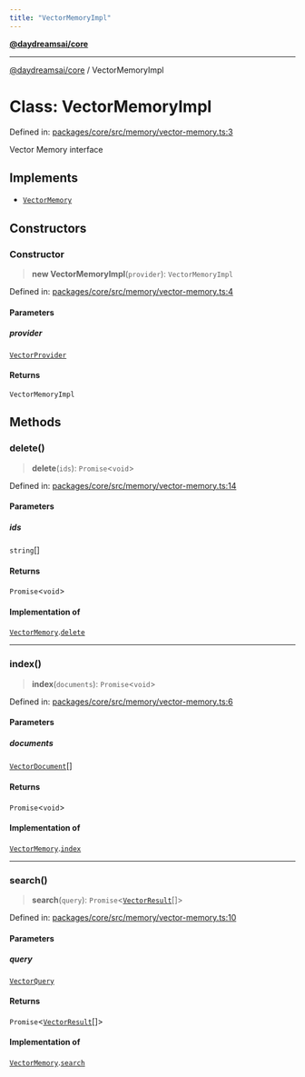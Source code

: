 ```yaml
---
title: "VectorMemoryImpl"
---
```


[**@daydreamsai/core**](./api-reference.md)

***

[@daydreamsai/core](./api-reference.md) / VectorMemoryImpl

# Class: VectorMemoryImpl

Defined in: [packages/core/src/memory/vector-memory.ts:3](https://github.com/dojoengine/daydreams/blob/612e9304717c546d301f9cac8c204de734cac957/packages/core/src/memory/vector-memory.ts#L3)

Vector Memory interface

## Implements

- [`VectorMemory`](./VectorMemory.md)

## Constructors

### Constructor

> **new VectorMemoryImpl**(`provider`): `VectorMemoryImpl`

Defined in: [packages/core/src/memory/vector-memory.ts:4](https://github.com/dojoengine/daydreams/blob/612e9304717c546d301f9cac8c204de734cac957/packages/core/src/memory/vector-memory.ts#L4)

#### Parameters

##### provider

[`VectorProvider`](./VectorProvider.md)

#### Returns

`VectorMemoryImpl`

## Methods

### delete()

> **delete**(`ids`): `Promise`\<`void`\>

Defined in: [packages/core/src/memory/vector-memory.ts:14](https://github.com/dojoengine/daydreams/blob/612e9304717c546d301f9cac8c204de734cac957/packages/core/src/memory/vector-memory.ts#L14)

#### Parameters

##### ids

`string`[]

#### Returns

`Promise`\<`void`\>

#### Implementation of

[`VectorMemory`](./VectorMemory.md).[`delete`](VectorMemory.md#delete)

***

### index()

> **index**(`documents`): `Promise`\<`void`\>

Defined in: [packages/core/src/memory/vector-memory.ts:6](https://github.com/dojoengine/daydreams/blob/612e9304717c546d301f9cac8c204de734cac957/packages/core/src/memory/vector-memory.ts#L6)

#### Parameters

##### documents

[`VectorDocument`](./VectorDocument.md)[]

#### Returns

`Promise`\<`void`\>

#### Implementation of

[`VectorMemory`](./VectorMemory.md).[`index`](VectorMemory.md#index)

***

### search()

> **search**(`query`): `Promise`\<[`VectorResult`](./VectorResult.md)[]\>

Defined in: [packages/core/src/memory/vector-memory.ts:10](https://github.com/dojoengine/daydreams/blob/612e9304717c546d301f9cac8c204de734cac957/packages/core/src/memory/vector-memory.ts#L10)

#### Parameters

##### query

[`VectorQuery`](./VectorQuery.md)

#### Returns

`Promise`\<[`VectorResult`](./VectorResult.md)[]\>

#### Implementation of

[`VectorMemory`](./VectorMemory.md).[`search`](VectorMemory.md#search)

